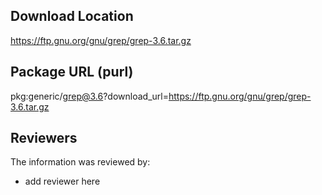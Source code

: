 ## Download Location

https://ftp.gnu.org/gnu/grep/grep-3.6.tar.gz

## Package URL (purl)

pkg:generic/grep@3.6?download_url=https://ftp.gnu.org/gnu/grep/grep-3.6.tar.gz

## Reviewers

The information was reviewed by:

* add reviewer here
